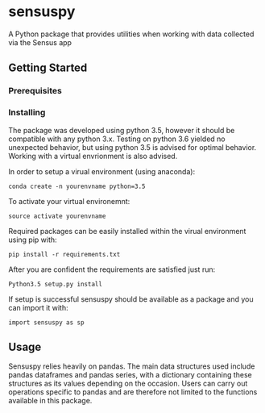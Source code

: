 # sensuspy
A Python package that provides utilities when working with data collected via the Sensus app

## Getting Started
###   Prerequisites

###   Installing
The package was developed using python 3.5, however it should be compatible with any python 3.x. Testing on python 3.6 yielded no unexpected behavior, but using python 3.5 is advised for optimal behavior. Working with a virtual envrionment is also advised.

In order to setup a virual environment (using anaconda):
```
conda create -n yourenvname python=3.5
```
To activate your virtual environemnt:
```
source activate yourenvname
```
Required packages can be easily installed within the virual environment using pip with:
```
pip install -r requirements.txt
```
After you are confident the requirements are satisfied just run:
```
Python3.5 setup.py install
```
If setup is successful sensuspy should be available as a package and you can import it with:
```
import sensuspy as sp
```

## Usage
Sensuspy relies heavily on pandas. The main data structures used include pandas dataframes and pandas series, with a dictionary containing these structures as its values depending on the occasion. Users can carry out operations specific to pandas and are therefore not limited to the functions available in this package.
